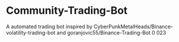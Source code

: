 # Community-Trading-Bot
A automated trading bot inspired by CyberPunkMetalHeads/Binance-volatility-trading-bot and goranjovic55/Binance-Trading-Bot 0 023
